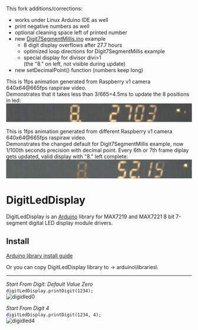 This fork additions/corrections:
* works under Linux Arduino IDE as well
* print negative numbers as well
* optional cleaning space left of printed number
* new [Digit7SegmentMillis.ino](examples/Digit7SegmentMillis/Digit7SegmentMillis.ino) example 
  * 8 digit display overflows after 27.7 hours
  * optimized loop directions for Digit7SegmentMillis example
  * special display for divisor divi>1  
    (the "8." on left, not visible during update)
* new setDecimalPoint() function (numbers keep long)

This is 1fps animation generated from Raspberry v1 camera 640x64@665fps raspiraw video.  
Demonstrates that it takes less than 3/665=4.5ms to update the 8 positions in led:  
![led.anim.gif](led.anim.gif)

This is 1fps animation generated from different Raspberry v1 camera 640x64@665fps raspiraw video.  
Demonstrates the changed default for Digit7SegmentMillis example, now 1/100th seconds precision with decimal point. Every 6th or 7th frame diplay gets updated, valid display with "8." left complete: 
![led2.anim.gif](led2.anim.gif)

DigitLedDisplay
==========
DigitLedDisplay is an [Arduino](http://arduino.cc) library for MAX7219 and MAX7221 8 bit 7-segment digital LED display module drivers.

Install
-------
[Arduino library install guide](https://www.arduino.cc/en/Guide/Libraries)

Or you can copy DigitLedDisplay library to -> arduino\libraries\

-------
*Start From Digit: Default Value Zero*\
`digitLedDisplay.printDigit(1234);`\
![digidled0](https://cloud.githubusercontent.com/assets/3593584/26308379/a9b9fd84-3f01-11e7-924b-f0f810f4d22a.jpg)

*Start From Digit 4*\
`digitLedDisplay.printDigit(1234, 4);`\
![digidled4](https://cloud.githubusercontent.com/assets/3593584/26308387/b0f90c7a-3f01-11e7-93a0-2834827b2145.jpg)
